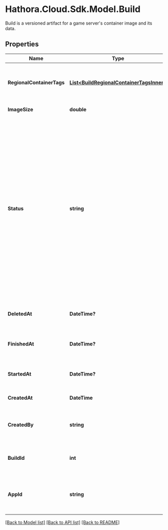 # Hathora.Cloud.Sdk.Model.Build
Build is a versioned artifact for a game server's container image and its data.

## Properties

Name | Type | Description | Notes
------------ | ------------- | ------------- | -------------
**RegionalContainerTags** | [**List&lt;BuildRegionalContainerTagsInner&gt;**](BuildRegionalContainerTagsInner.md) | An alias for the container image in our regional registries. | 
**ImageSize** | **double** | Image size in MB. | 
**Status** | **string** | Status of creating a build.  &#x60;created&#x60;: a new &#x60;buildId&#x60; was generated  &#x60;running&#x60;: the container image is being built  &#x60;succeeded&#x60;: the container image was successfully built and stored in our registry  &#x60;failed&#x60;: there was an issue creating and storing the container image in our container registry | 
**DeletedAt** | **DateTime?** | When the container image was deleted. | 
**FinishedAt** | **DateTime?** | When the container image finished being built. | 
**StartedAt** | **DateTime?** | When the container image starts getting built. | 
**CreatedAt** | **DateTime** | When a new &#x60;buildId&#x60; is generated. | 
**CreatedBy** | **string** | Email address for the user that created the build. | 
**BuildId** | **int** | System generated id for a build. Increments by 1. | 
**AppId** | **string** | System generated unique identifier for an application. | 

[[Back to Model list]](../README.md#documentation-for-models) [[Back to API list]](../README.md#documentation-for-api-endpoints) [[Back to README]](../README.md)

